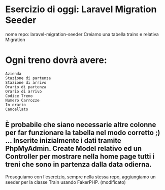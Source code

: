 # Esercizio di oggi: Laravel Migration Seeder
nome repo: laravel-migration-seeder
Creiamo una tabella trains e relativa Migration
# Ogni treno dovrà avere:
    Azienda
    Stazione di partenza
    Stazione di arrivo
    Orario di partenza
    Orario di arrivo
    Codice Treno
    Numero Carrozze
    In orario
    Cancellato
È probabile che siano necessarie altre colonne per far funzionare la tabella nel modo corretto ;) ...
Inserite inizialmente i dati tramite PhpMyAdmin.
Create Model relativo ed un Controller per mostrare nella home page tutti i treni che sono in partenza dalla data odierna.
------------------------------------------------------------------------------------------------------------------------------------------------------------------
Proseguiamo con l'esercizio, sempre nella stessa repo, aggiungiamo un seeder per la classe Train usando FakerPHP. (modificato) 